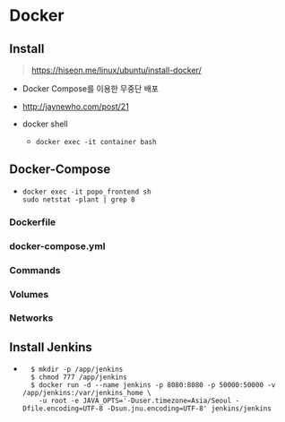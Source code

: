 # Docker

## Install

> https://hiseon.me/linux/ubuntu/install-docker/

* Docker Compose를 이용한 무중단 배포

* http://jaynewho.com/post/21
  
* docker shell

  * ```shell
    docker exec -it container bash
    ```



## Docker-Compose

* ```shell
  docker exec -it popo_frontend sh
  sudo netstat -plant | grep 8
  ```

### Dockerfile

### docker-compose.yml

### Commands

### Volumes

### Networks



## Install Jenkins

* ```shell
    $ mkdir -p /app/jenkins
    $ chmod 777 /app/jenkins
    $ docker run -d --name jenkins -p 8080:8080 -p 50000:50000 -v /app/jenkins:/var/jenkins_home \
      -u root -e JAVA_OPTS='-Duser.timezone=Asia/Seoul -Dfile.encoding=UTF-8 -Dsun.jnu.encoding=UTF-8' jenkins/jenkins
    ```

